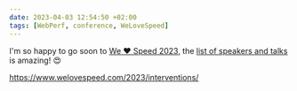 ```yaml
---
date: 2023-04-03 12:54:50 +02:00
tags: [WebPerf, conference, WeLoveSpeed]
---
```


I'm so happy to go soon to [We ❤️ Speed 2023](https://www.welovespeed.com/2023/), the [list of speakers and talks](https://www.welovespeed.com/2023/interventions/) is amazing! 😍

https://www.welovespeed.com/2023/interventions/